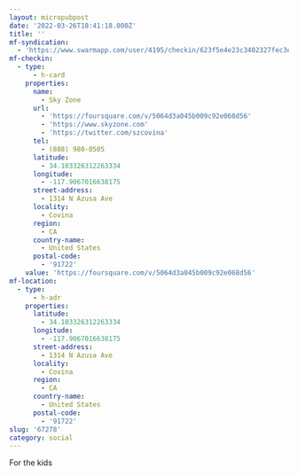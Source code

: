 ```yaml
---
layout: micropubpost
date: '2022-03-26T18:41:18.000Z'
title: ''
mf-syndication:
  - 'https://www.swarmapp.com/user/4195/checkin/623f5e4e23c3402327fec3e0'
mf-checkin:
  - type:
      - h-card
    properties:
      name:
        - Sky Zone
      url:
        - 'https://foursquare.com/v/5064d3a045b009c92e068d56'
        - 'https://www.skyzone.com'
        - 'https://twitter.com/szcovina'
      tel:
        - (888) 980-0505
      latitude:
        - 34.103326312263334
      longitude:
        - -117.9067016638175
      street-address:
        - 1314 N Azusa Ave
      locality:
        - Covina
      region:
        - CA
      country-name:
        - United States
      postal-code:
        - '91722'
    value: 'https://foursquare.com/v/5064d3a045b009c92e068d56'
mf-location:
  - type:
      - h-adr
    properties:
      latitude:
        - 34.103326312263334
      longitude:
        - -117.9067016638175
      street-address:
        - 1314 N Azusa Ave
      locality:
        - Covina
      region:
        - CA
      country-name:
        - United States
      postal-code:
        - '91722'
slug: '67278'
category: social
---
```

For the kids
